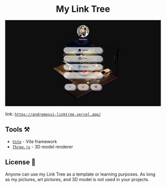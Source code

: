 <h1 align="center">My Link Tree</h1>

<img src="docs/LinkTree-Pic.jpeg"/>

link: <a href="https://andremossi-linktree.vercel.app/">`https://andremossi-linktree.vercel.app/`</a>

<h2>Tools ⚒️</h2>

-   [`Vite`]() - Vite framework
-   [`Three.js`](https://threejs.org/) - 3D model renderer

<h2>License 🪪</h2>

Anyone can use my Link Tree as a template or learning purposes. As long as my 
pictures, art pictures, and 3D model is not used in your projects.
